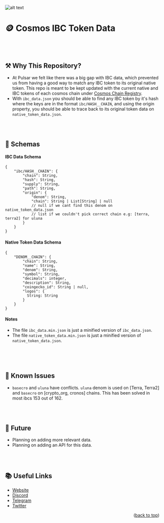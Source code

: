 
![alt text](https://i.imgur.com/jVdp3yy.png)

# 🪙 Cosmos IBC Token Data

<br/><br/>

## ⚒️ Why This Repository?

- At Pulsar we felt like there was a big gap with IBC data, which prevented us from having a good way to match any IBC token to its original native token. This repo is meant to be kept updated with the current native and IBC tokens of each cosmos chain under [Cosmos Chain Registry](https://github.com/cosmos/chain-registry).
- With `ibc_data.json` you should be able to find any IBC token by it's hash where the keys are in the format `ibc/HASH__CHAIN`, and using the origin property, you should be able to trace back to its original token data on `native_token_data.json`.

<br/><br/>


## 🧩 Schemas

#### IBC Data Schema

```
{
    "ibc/HASH__CHAIN": {
        "chain": String,
        "hash": String,
        "supply": String,
        "path": String,
        "origin": {
            "denom": String,
            "chain": String | List[String] | null
            // null if we cant find this denom on native_token_data.json
            // list if we couldn't pick correct chain e.g: [terra, terra2] for uluna
        }
    }
}
```

#### Native Token Data Schema

```
{
    "DENOM__CHAIN": {
        "chain": String,
        "name": String,
        "denom": String, 
        "symbol": String,
        "decimals": integer,
        "description": String,
        "coingecko_id": String | null,
        "logos": {
          String: String
        }
    }
}
```


####  Notes

- The file `ibc_data.min.json` is just a minified version of `ibc_data.json`.<br/>
- The file `native_token_data.min.json` is just a minified version of `native_token_data.json`.<br/><br/>

<br/><br/>


## 🐛 Known Issues
- `basecro` and `uluna` have conflicts. `uluna` denom is used on [Terra, Terra2] and `basecro` on [crypto_org, cronos] chains. This has been solved in most ibcs 153 out of 162.

<br/><br/>


## 🔮 Future
- Planning on adding more relevant data.
- Planning on adding an API for this data.

<br/><br/>


## 📚 Useful Links

* [Website](https://pulsar.finance)
* [Discord](https://discord.gg/MEeEeyuYsU)
* [Telegram](https://t.me/pulsarfinance)
* [Twitter](https://twitter.com/Pulsarfinance)


<p align="right">(<a href="#top">back to top</a>)</p>
